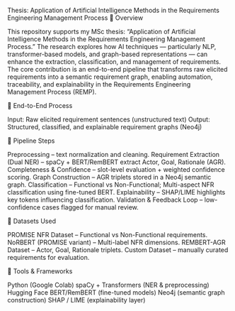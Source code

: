 Thesis: Application of Artificial Intelligence Methods in the Requirements Engineering Management Process
🔹 Overview

This repository supports my MSc thesis:
“Application of Artificial Intelligence Methods in the Requirements Engineering Management Process.”
The research explores how AI techniques — particularly NLP, transformer-based models, and graph-based representations — can enhance the extraction, classification, and management of requirements.
The core contribution is an end-to-end pipeline that transforms raw elicited requirements into a semantic requirement graph, enabling automation, traceability, and explainability in the Requirements Engineering Management Process (REMP).

🔹 End-to-End Process

Input: Raw elicited requirement sentences (unstructured text)
Output: Structured, classified, and explainable requirement graphs (Neo4j)

📌 Pipeline Steps

Preprocessing – text normalization and cleaning.
Requirement Extraction (Dual NER) – spaCy + BERT/RemBERT extract Actor, Goal, Rationale (AGR).
Completeness & Confidence – slot-level evaluation + weighted confidence scoring.
Graph Construction – AGR triplets stored in a Neo4j semantic graph.
Classification – Functional vs Non-Functional; Multi-aspect NFR classification using fine-tuned BERT.
Explainability – SHAP/LIME highlights key tokens influencing classification.
Validation & Feedback Loop – low-confidence cases flagged for manual review.

🔹 Datasets Used

PROMISE NFR Dataset – Functional vs Non-Functional requirements.
NoRBERT (PROMISE variant) – Multi-label NFR dimensions.
REMBERT-AGR Dataset – Actor, Goal, Rationale triplets.
Custom Dataset – manually curated requirements for evaluation.

🔹 Tools & Frameworks

Python (Google Colab)
spaCy + Transformers (NER & preprocessing)
Hugging Face BERT/RemBERT (fine-tuned models)
Neo4j (semantic graph construction)
SHAP / LIME (explainability layer) 
